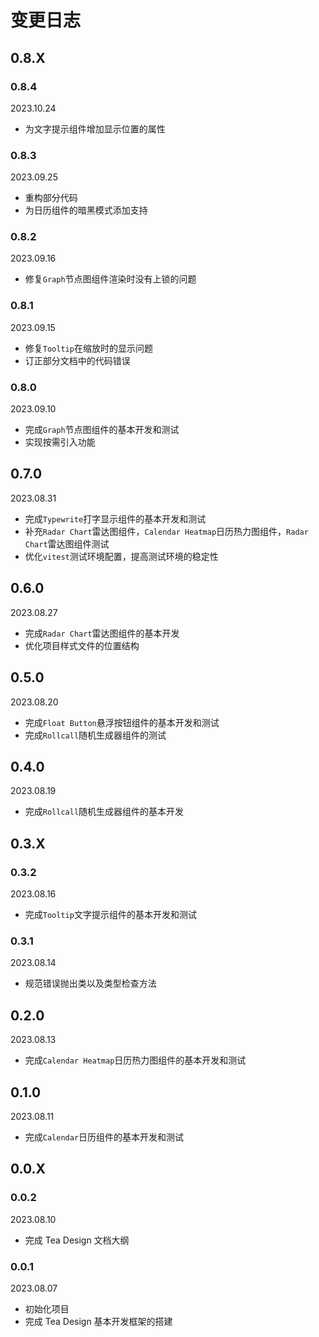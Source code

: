 # 变更日志

## 0.8.X

### 0.8.4

2023.10.24

- 为文字提示组件增加显示位置的属性

### 0.8.3

2023.09.25

- 重构部分代码
- 为日历组件的暗黑模式添加支持

### 0.8.2

2023.09.16

- 修复`Graph`节点图组件渲染时没有上锁的问题

### 0.8.1

2023.09.15

-   修复`Tooltip`在缩放时的显示问题
-   订正部分文档中的代码错误

### 0.8.0

2023.09.10

-   完成`Graph`节点图组件的基本开发和测试
-   实现按需引入功能

## 0.7.0

2023.08.31

-   完成`Typewrite`打字显示组件的基本开发和测试
-   补充`Radar Chart`雷达图组件，`Calendar Heatmap`日历热力图组件，`Radar Chart`雷达图组件测试
-   优化`vitest`测试环境配置，提高测试环境的稳定性

## 0.6.0

2023.08.27

-   完成`Radar Chart`雷达图组件的基本开发
-   优化项目样式文件的位置结构

## 0.5.0

2023.08.20

-   完成`Float Button`悬浮按钮组件的基本开发和测试
-   完成`Rollcall`随机生成器组件的测试

## 0.4.0

2023.08.19

-   完成`Rollcall`随机生成器组件的基本开发

## 0.3.X

### 0.3.2

2023.08.16

-   完成`Tooltip`文字提示组件的基本开发和测试

### 0.3.1

2023.08.14

-   规范错误抛出类以及类型检查方法

## 0.2.0

2023.08.13

-   完成`Calendar Heatmap`日历热力图组件的基本开发和测试

## 0.1.0

2023.08.11

-   完成`Calendar`日历组件的基本开发和测试

## 0.0.X

### 0.0.2

2023.08.10

-   完成 Tea Design 文档大纲

### 0.0.1

2023.08.07

-   初始化项目
-   完成 Tea Design 基本开发框架的搭建

